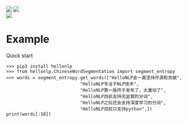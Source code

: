 <a href="https://github.com/hellonlp">
<img align="left" src="https://github-readme-stats.vercel.app/api?username=hellonlp&count_private=true&show_icons=true&theme=dark" />
</a>
<a href="https://github.com/hellonlp">
<img align="left" src="https://github-readme-stats.vercel.app/api/top-langs/?username=hellonlp&theme=dark&hide=html" />

<br>
<img align="left" src="https://profile-counter.glitch.me/{hellonlp}/count.svg" />
</br>

</a>  

    

# Example  
Quick start  

~~~ 
>>> pip3 install hellonlp  
>>> from hellonlp.ChineseWordSegmentation import segment_entropy  
>>> words = segment_entropy.get_words(["HelloNLP会一直坚持开源和贡献",  
                            "HelloNLP专注于NLP技术",  
                            "HelloNLP第一版终于发布了，太激动了",  
                            "HelloNLP目前支持无监督的分词",  
                            "HelloNLP之后还会支持深度学习的分词",  
                            "HelloNLP目前只支持python",])  
print(words[:10])  
~~~

